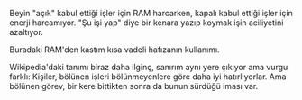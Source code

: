 Beyin "açık" kabul ettiği işler için RAM harcarken, kapalı kabul ettiği işler için enerji harcamıyor. "Şu işi yap" diye bir kenara yazıp koymak işin aciliyetini azaltıyor.

Buradaki RAM'den kastım kısa vadeli hafızanın kullanımı.

Wikipedia'daki tanımı biraz daha ilginç, sanırım aynı yere çıkıyor ama vurgu farklı: Kişiler, bölünen işleri bölünmeyenlere göre daha iyi hatırlıyorlar. Ama bölünen görev, bir kere bittikten sonra da bunun sürdüğü iması var.